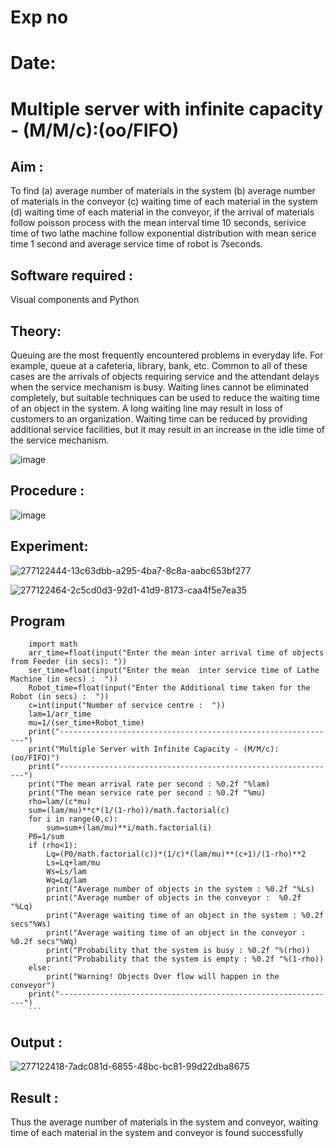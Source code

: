 # Exp no
# Date:
# Multiple server with infinite capacity - (M/M/c):(oo/FIFO)
## Aim :
To find (a) average number of materials in the system (b) average number of materials in the conveyor (c) waiting time of each material in the system (d) waiting time of each material in the conveyor, if the arrival  of materials follow poisson process with the mean interval time 10 seconds, serivice time of two lathe machine follow exponential distribution with mean serice time 1 second and average service time of robot is 7seconds.

## Software required :
Visual components and Python

## Theory:
Queuing are the most frequently encountered problems in everyday life. For example, queue at a cafeteria, library, bank, etc. Common to all of these cases are the arrivals of objects requiring service and the attendant delays when the service mechanism is busy. Waiting lines cannot be eliminated completely, but suitable techniques can be used to reduce the waiting time of an object in the system. A long waiting line may result in loss of customers to an organization. Waiting time can be reduced by providing additional service facilities, but it may result in an increase in the idle time of the service mechanism.

![image](https://user-images.githubusercontent.com/103921593/203238035-1c8109bc-cbf2-4c77-baea-c5b682a752ef.png)

## Procedure :

![image](https://user-images.githubusercontent.com/103921593/203238265-176740b0-eae2-4772-90be-5449869ac9b0.png)


## Experiment:
![277122444-13c63dbb-a295-4ba7-8c8a-aabc653bf277](https://github.com/PriyankaAnnadurai/Muttiple-capacity-with-infinite-capacity/assets/118351569/a0cae3a3-571b-45c9-a21f-eaf77ad1019e)

![277122464-2c5cd0d3-92d1-41d9-8173-caa4f5e7ea35](https://github.com/PriyankaAnnadurai/Muttiple-capacity-with-infinite-capacity/assets/118351569/adb865fd-ace7-401d-911a-c728300453f4)

## Program

        import math
        arr_time=float(input("Enter the mean inter arrival time of objects from Feeder (in secs): "))
        ser_time=float(input("Enter the mean  inter service time of Lathe Machine (in secs) :  "))
        Robot_time=float(input("Enter the Additional time taken for the Robot (in secs) :  "))
        c=int(input("Number of service centre :  "))
        lam=1/arr_time
        mu=1/(ser_time+Robot_time)
        print("--------------------------------------------------------------")
        print("Multiple Server with Infinite Capacity - (M/M/c):(oo/FIFO)")
        print("--------------------------------------------------------------")
        print("The mean arrival rate per second : %0.2f "%lam)
        print("The mean service rate per second : %0.2f "%mu)
        rho=lam/(c*mu)
        sum=(lam/mu)**c*(1/(1-rho))/math.factorial(c)
        for i in range(0,c):
            sum=sum+(lam/mu)**i/math.factorial(i)
        P0=1/sum
        if (rho<1):
            Lq=(P0/math.factorial(c))*(1/c)*(lam/mu)**(c+1)/(1-rho)**2
            Ls=Lq+lam/mu
            Ws=Ls/lam
            Wq=Lq/lam
            print("Average number of objects in the system : %0.2f "%Ls)
            print("Average number of objects in the conveyor :  %0.2f "%Lq)
            print("Average waiting time of an object in the system : %0.2f secs"%Ws)
            print("Average waiting time of an object in the conveyor : %0.2f secs"%Wq)
            print("Probability that the system is busy : %0.2f "%(rho))
            print("Probability that the system is empty : %0.2f "%(1-rho))
        else:
            print("Warning! Objects Over flow will happen in the conveyor")
        print("--------------------------------------------------------------")
        ```
## Output :
![277122418-7adc081d-6855-48bc-bc81-99d22dba8675](https://github.com/PriyankaAnnadurai/Muttiple-capacity-with-infinite-capacity/assets/118351569/ded89670-1aaa-4ec1-b5f2-4adab003e50b)

## Result : 
Thus the average number of materials in the system and conveyor, waiting time of each material in the system and conveyor is found successfully
